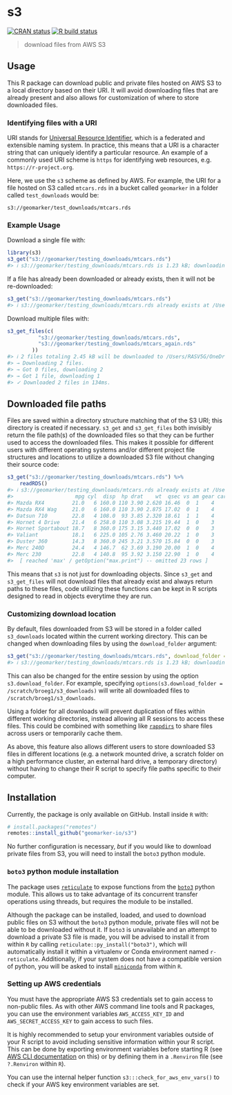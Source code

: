 
<!-- README.md is generated from README.Rmd. Please edit that file -->

# s3

<!-- badges: start -->

[![CRAN
status](https://www.r-pkg.org/badges/version/s3)](https://CRAN.R-project.org/package=s3)
[![R build
status](https://github.com/geomarker-io/s3/workflows/R-CMD-check/badge.svg)](https://github.com/geomarker-io/s3/actions)
<!-- badges: end -->

> download files from AWS S3

## Usage

This R package can download public and private files hosted on AWS S3 to
a local directory based on their URI. It will avoid downloading files
that are already present and also allows for customization of where to
store downloaded files.

### Identifying files with a URI

URI stands for [Universal Resource
Identifier](https://en.wikipedia.org/wiki/Uniform_Resource_Identifier),
which is a federated and extensible naming system. In practice, this
means that a URI is a character string that can uniquely identify a
particular resource. An example of a commonly used URI scheme is `https`
for identifying web resources, e.g. `https://r-project.org`.

Here, we use the `s3` scheme as defined by AWS. For example, the URI for
a file hosted on S3 called `mtcars.rds` in a bucket called `geomarker`
in a folder called `test_downloads` would be:

`s3://geomarker/test_downloads/mtcars.rds`

### Example Usage

Download a single file with:

``` r
library(s3)
s3_get("s3://geomarker/testing_downloads/mtcars.rds")
#> ℹ s3://geomarker/testing_downloads/mtcars.rds is 1.23 kB; downloading to /Users/RASV5G/OneDrive - cchmc/s3/s3_downloads/geomarker/testing_downloads/mtcars.rds
```

If a file has already been downloaded or already exists, then it will
not be re-downloaded:

``` r
s3_get("s3://geomarker/testing_downloads/mtcars.rds")
#> ℹ s3://geomarker/testing_downloads/mtcars.rds already exists at /Users/RASV5G/OneDrive - cchmc/s3/s3_downloads/geomarker/testing_downloads/mtcars.rds
```

Download multiple files with:

``` r
s3_get_files(c(
          "s3://geomarker/testing_downloads/mtcars.rds",
          "s3://geomarker/testing_downloads/mtcars_again.rds"
        ))
#> ℹ 2 files totaling 2.45 kB will be downloaded to /Users/RASV5G/OneDrive - cchmc/s3/s3_downloads
#> → Downloading 2 files.
#> → Got 0 files, downloading 2
#> → Got 1 file, downloading 1
#> ✓ Downloaded 2 files in 134ms.
```

## Downloaded file paths

Files are saved within a directory structure matching that of the S3
URI; this directory is created if necessary. `s3_get` and `s3_get_files`
both invisibly return the file path(s) of the downloaded files so that
they can be further used to access the downloaded files. This makes it
possible for different users with different operating systems and/or
different project file structures and locations to utilize a downloaded
S3 file without changing their source code:

``` r
s3_get("s3://geomarker/testing_downloads/mtcars.rds") %>%
    readRDS()
#> ℹ s3://geomarker/testing_downloads/mtcars.rds already exists at /Users/RASV5G/OneDrive - cchmc/s3/s3_downloads/geomarker/testing_downloads/mtcars.rds
#>                    mpg cyl  disp  hp drat    wt  qsec vs am gear carb
#> Mazda RX4         21.0   6 160.0 110 3.90 2.620 16.46  0  1    4    4
#> Mazda RX4 Wag     21.0   6 160.0 110 3.90 2.875 17.02  0  1    4    4
#> Datsun 710        22.8   4 108.0  93 3.85 2.320 18.61  1  1    4    1
#> Hornet 4 Drive    21.4   6 258.0 110 3.08 3.215 19.44  1  0    3    1
#> Hornet Sportabout 18.7   8 360.0 175 3.15 3.440 17.02  0  0    3    2
#> Valiant           18.1   6 225.0 105 2.76 3.460 20.22  1  0    3    1
#> Duster 360        14.3   8 360.0 245 3.21 3.570 15.84  0  0    3    4
#> Merc 240D         24.4   4 146.7  62 3.69 3.190 20.00  1  0    4    2
#> Merc 230          22.8   4 140.8  95 3.92 3.150 22.90  1  0    4    2
#>  [ reached 'max' / getOption("max.print") -- omitted 23 rows ]
```

This means that `s3` is not just for downloading objects. Since `s3_get`
and `s3_get_files` will not download files that already exist and always
return paths to these files, code utilizing these functions can be kept
in R scripts designed to read in objects everytime they are run.

### Customizing download location

By default, files downloaded from S3 will be stored in a folder called
`s3_downloads` located within the current working directory. This can be
changed when downloading files by using the `download_folder`
argument:

``` r
s3_get("s3://geomarker/testing_downloads/mtcars.rds", download_folder = fs::path_home('/Desktop/s3_downloads'))
#> ℹ s3://geomarker/testing_downloads/mtcars.rds is 1.23 kB; downloading to /Users/RASV5G/Desktop/s3_downloads/geomarker/testing_downloads/mtcars.rds
```

This can also be changed for the entire session by using the option
`s3.download_folder`. For example, specifying
`options(s3.download_folder = /scratch/broeg1/s3_downloads)` will write
all downloaded files to `/scratch/broeg1/s3_downloads`.

Using a folder for all downloads will prevent duplication of files
within different working directories, instead allowing all R sessions to
access these files. This could be combined with something like
[`rappdirs`](https://github.com/r-lib/rappdirs) to share files across
users or temporarily cache them.

As above, this feature also allows different users to store downloaded
S3 files in different locations (e.g. a network mounted drive, a scratch
folder on a high performance cluster, an external hard drive, a
temporary directory) without having to change their R script to specify
file paths specific to their computer.

## Installation

Currently, the package is only available on GitHub. Install inside `R`
with:

``` r
# install.packages("remotes")
remotes::install_github("geomarker-io/s3")
```

No further configuration is necessary, *but* if you would like to
download private files from S3, you will need to install the `boto3`
python module.

### `boto3` python module installation

The package uses [`reticulate`](https://rstudio.github.io/reticulate/)
to expose functions from the
[`boto3`](https://boto3.amazonaws.com/v1/documentation/api/latest/index.html)
python module. This allows us to take advantage of its concurrent
transfer operations using threads, but requires the module to be
installed.

Although the package can be installed, loaded, and used to download
public files on S3 without the `boto3` python module, private files will
not be able to be downloaded without it. If `boto3` is unavailable and
an attempt to download a private S3 file is made, you will be advised to
install it from within `R` by calling `reticulate::py_install("boto3")`,
which will automatically install it within a virtualenv or Conda
environment named `r-reticulate`. Additionally, if your system does not
have a compatible version of python, you will be asked to install
[`miniconda`](https://docs.conda.io/en/latest/miniconda.html) from
within `R`.

### Setting up AWS credentials

You must have the appropriate AWS S3 credentials set to gain access to
non-public files. As with other AWS command line tools and R packages,
you can use the environment variables `AWS_ACCESS_KEY_ID` and
`AWS_SECRET_ACCESS_KEY` to gain access to such files.

It is highly recommended to setup your environment variables outside of
your R script to avoid including sensitive information within your R
script. This can be done by exporting environment variables before
starting R (see [AWS CLI
documentation](https://docs.aws.amazon.com/cli/latest/userguide/cli-configure-envvars.html)
on this) or by defining them in a `.Renviron` file (see `?.Renviron`
within `R`).

You can use the internal helper function `s3:::check_for_aws_env_vars()`
to check if your AWS key environment variables are set.
